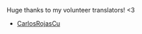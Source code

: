 ﻿Huge thanks to my volunteer translators! <3

- [CarlosRojasCu](https://next.nexusmods.com/profile/CarlosRojasCu)